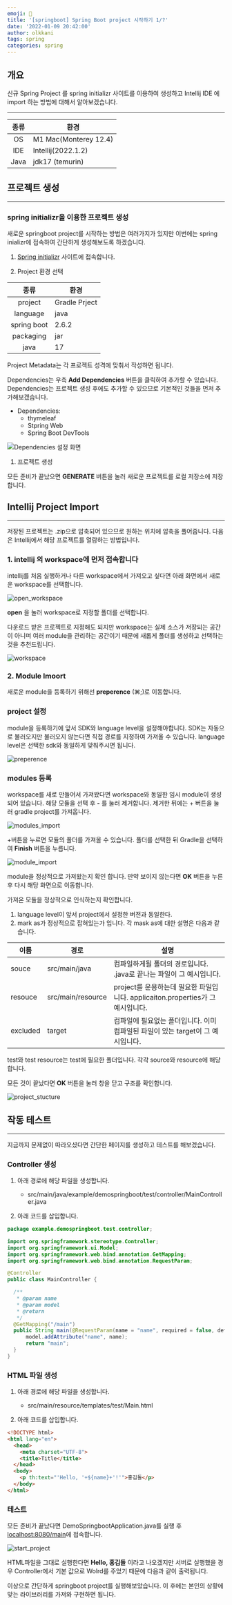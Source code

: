 ```yaml
---
emoji: 👻
title: '[springboot] Spring Boot project 시작하기 1/?'
date: '2022-01-09 20:42:00'
author: olkkani
tags: spring
categories: spring
---
```


## 개요

신규 Spring Project 를 spring initializr 사이트를 이용하여 생성하고 Intellij IDE 에 import 하는 방법에 대해서 알아보겠습니다.

---

| 종류   | 환경                     |
| :---: | ----------------------- |
| OS    | M1 Mac(Monterey 12.4)   |
| IDE   | Intellij(2022.1.2)      |
| Java  | jdk17 (temurin)         |

## 프로젝트 생성

---

### spring initializr을 이용한 프로젝트 생성

새로운 springboot project를 시작하는 방법은 여러가지가 있지만 이번에는 spring inializr에 접속하여 간단하게 생성해보도록 하겠습니다.

1. [Spring initializr](https://start.spring.io/) 사이트에 접속합니다.

2. Project 환경 선택

| 종류         | 환경           |
| :---:       | -----         |
| project     | Gradle Prject |
| language    | java          |
| spring boot | 2.6.2         |
| packaging   | jar           |
| java        | 17            |

Project Metadata는 각 프로젝트 성격에 맞춰서 작성하면 됩니다.

Dependencies는 우측 __Add Dependencies__ 버튼을 클릭하여 추가할 수 있습니다. Dependencies는 프로젝트 생성 후에도 추가할 수 있으므로 기본적인 것들을 먼저 추가해보겠습니다.

- Dependencies:
  - thymeleaf
  - Stpring Web
  - Spring Boot DevTools

![Dependencies 설정 화면](./11-start-initializr.png)

1. 프로젝트 생성

모든 준비가 끝났으면 __GENERATE__ 버튼을 눌러 새로운 프로젝트를 로컬 저장소에 저장합니다.

## Intellij Project Import

---

저장된 프로젝트는 .zip으로 압축되어 있으므로 원하는 위치에 압축을 풀어줍니다. 다음은 Intellij에서 해당 프로젝트를 열람하는 방법입니다.

### 1. intellij 의 workspace에 먼저 접속합니다

intellij를 처음 실행하거나 다른 workspace에서 가져오고 싶다면 아래 화면에서 새로운 workspace를 선택합니다.

![open_workspace](./12-open_workspace.png)

__open__ 을 눌러 workspace로 지정할 폴더를 선택합니다.

다운로드 받은 프로젝트로 지정해도 되지만 workspace는 실제 소스가 저장되는 공간이 아니며 여러 module을 관리하는 공간이기 때문에 새롭게 폴더를 생성하고 선택하는 것을 추천드립니다.

![workspace](./13-workspace.png)

### 2. Module Imoort

새로운 module을 등록하기 위해선 __preperence__ (⌘;)로 이동합니다.

### project 설정

module을 등록하기에 앞서 SDK와 language level을 설정해야합니다.
SDK는 자동으로 불러오지만 불러오지 않는다면 직접 경로를 지정하여 가져올 수 있습니다.
language level은 선택한 sdk와 동일하게 맞춰주시면 됩니다.

![preperence](./14-preperence.png)

### modules 등록

workspace를 새로 만들어서 가져왔다면 workspace와 동일한 임시 module이 생성되어 있습니다.
해당 모듈을 선택 후 __-__ 를 눌러 제거합니다. 제거한 뒤에는 + 버튼을 눌러 gradle project를 가져옵니다.

![modules_import](./15-module.png)

+버튼을 누르면 모듈의 폴더를 가져올 수 있습니다. 폴더를 선택한 뒤 Gradle을 선택하여 __Finish__ 버튼을 누릅니다.

![module_import](./16-import_module.png)

module을 정상적으로 가져왔는지 확인 합니다. 만약 보이지 않는다면 __OK__ 버튼을 누른 후 다시 해당 화면으로 이동합니다.

가져온 모듈을 정상적으로 인식하는지 확인합니다.

1. language level이 앞서 project에서 설정한 버전과 동일한다.
2. mark as가 정상적으로 잡혀있는가 입니다. 각 mask as에 대한 설명은 다음과 같습니다.

|이름|경로|설명|
|---|---------------|----|
|souce|src/main/java|컴파일하게될 폴더의 경로입니다. .java로 끝나는 파일이 그 예시입니다.|
|resouce|src/main/resource|project를 운용하는데 필요한 파일입니다. applicaiton.properties가 그 예시입니다.|
|excluded|target|컴파일에 필요없는 폴더입니다. 이미 컴파일된 파일이 있는 target이 그 예시입니다.|

test와 test resource는 test에 필요한 폴더입니다. 각각 source와 resource에 해당합니다.

모든 것이 끝났다면 __OK__ 버튼을 눌러 창을 닫고 구조를 확인합니다.

![project_stucture](./17-structure.jpeg)

## 작동 테스트

---

지금까지 문제없이 따라오셨다면 간단한 페이지를 생성하고 테스트를 해보겠습니다.

### Controller 생성

1. 아래 경로에 해당 파일을 생성합니다.
    - src/main/java/example/demospringboot/test/controller/MainController.java


2. 아래 코드를 삽입합니다.

  ``` java
package example.demospringboot.test.controller;

import org.springframework.stereotype.Controller;
import org.springframework.ui.Model;
import org.springframework.web.bind.annotation.GetMapping;
import org.springframework.web.bind.annotation.RequestParam;

@Controller
public class MainController {

    /**
     * @param name
     * @param model
     * @return
     */
    @GetMapping("/main")
    public String main(@RequestParam(name = "name", required = false, defaultValue = "Wolrd") String name, Model model){
        model.addAttribute("name", name);
        return "main";
    }
}
```

### HTML 파일 생성

1. 아래 경로에 해당 파일을 생성합니다.
    - src/main/resource/templates/test/Main.html

2. 아래 코드를 삽입합니다.

```html
<!DOCTYPE html>
<html lang="en">
  <head>
    <meta charset="UTF-8">
    <title>Title</title>
  </head>
  <body>
    <p th:text="'Hello, '+${name}+'!'">홍김돌</p>
  </body>
</html>
```

### 테스트

모든 준비가 끝났다면 DemoSpringbootApplication.java를 실행 후 [localhost:8080/main](localhost:8080/main)에 접속합니다.

![start_project](./18-runapplication.png)

HTML파일을 그대로 실행한다면 __Hello, 홍김돌__ 이라고 나오겠지만 서버로 실행했을 경우 Controller에서 기본 값으로 Wolrd를 주었기 때문에 다음과 같이 출력됩니다.

이상으로 간단하게 springboot project를 실행해보았습니다. 이 후에는 본인의 상황에 맞는 라이브러리를 가져와 구현하면 됩니다.

```toc
```